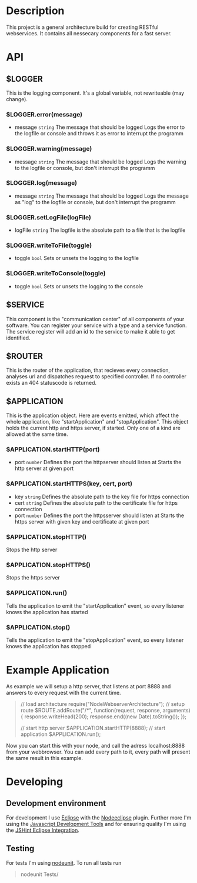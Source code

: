 # Description
This project is a general architecture build for creating RESTful webservices. It contains all nessecary components for a fast server.

# API

## $LOGGER
This is the logging component. It's a global variable, not rewriteable (may change).

### $LOGGER.error(message)
* message `string` The message that should be logged
Logs the error to the logfile or console and throws it as error to interrupt the programm
### $LOGGER.warning(message)
* message `string` The message that should be logged
Logs the warning to the logfile or console, but don't interrupt the programm
### $LOGGER.log(message)
* message `string` The message that should be logged
Logs the message as "log" to the logfile or console, but don't interrupt the programm
### $LOGGER.setLogFile(logFile)
* logFile `string` The logfile is the absolute path to a file that is the logfile
### $LOGGER.writeToFile(toggle)
* toggle `bool` Sets or unsets the logging to the logfile
### $LOGGER.writeToConsole(toggle)
* toggle `bool` Sets or unsets the logging to the console

## $SERVICE
This component is the "communication center" of all components of your software. You can register your service with a type and a service function. The service register will add an id to the service to make it able to get identified.

## $ROUTER
This is the router of the application, that recieves every connection, analyses url and dispatches request to specified controller. If no controller exists an 404 statuscode is returned.

## $APPLICATION
This is the application object. Here are events emitted, which affect the whole application, like "startApplication" and "stopApplication". This object holds the current http and https server, if started. Only one of a kind are allowed at the same time.

### $APPLICATION.startHTTP(port)
* port `number` Defines the port the httpserver should listen at
Starts the http server at given port
### $APPLICATION.startHTTPS(key, cert, port)
* key `string` Defines the absolute path to the key file for https connection
* cert `string` Defines the absolute path to the certificate file for https connection
* port `number` Defines the port the httpsserver should listen at
Starts the https server with given key and certificate at given port
### $APPLICATION.stopHTTP()
Stops the http server
### $APPLICATION.stopHTTPS()
Stops the https server
### $APPLICATION.run()
Tells the application to emit the "startApplication" event, so every listener knows the application has started
### $APPLICATION.stop()
Tells the application to emit the "stopApplication" event, so every listener knows the application has stopped

# Example Application
As example we will setup a http server, that listens at port 8888 and answers to every request with the current time.
> // load architecture
> require("NodeWebserverArchitecture");
> // setup route
> $ROUTE.addRoute("/*", function(request, response, arguments){
> 	response.writeHead(200);
> 	response.end((new Date).toString());
> });
> 
> // start http server
> $APPLICATION.startHTTP(8888);
> // start application
> $APPLICATION.run();

Now you can start this with your node, and call the adress localhost:8888 from your webbrowser. You can add every path to it, every path will present the same result in this example.

# Developing

## Development environment
For development I use [Eclipse](http://www.eclipse.org/) with the [Nodeeclipse](http://www.nodeclipse.org) plugin. Further more I'm using the [Javascript Development Tools](http://www.eclipse.org/webtools/jsdt/) and for ensuring quality I'm using the [JSHint Eclipse Integration](http://github.eclipsesource.com/jshint-eclipse/).

## Testing
For tests I'm using [nodeunit](https://github.com/caolan/nodeunit). To run all tests run
> nodeunit Tests/

